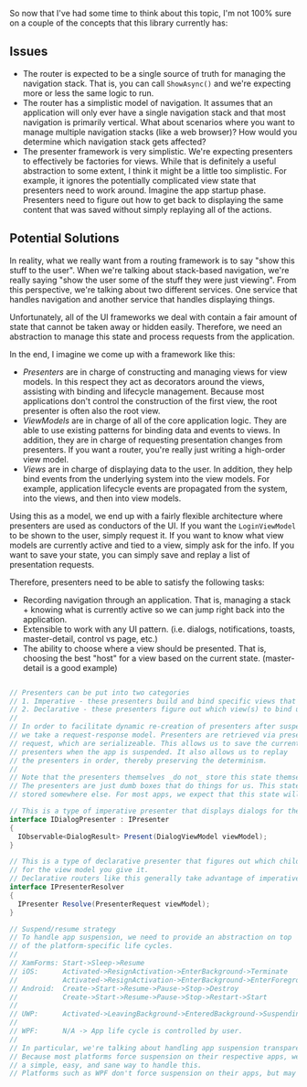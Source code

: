 So now that I've had some time to think about this topic, I'm not 100% sure on a couple of the concepts that this library currently has:

## Issues
- The router is expected to be a single source of truth for managing the navigation stack. That is, you can call `ShowAsync()` and we're expecting more or less the same logic to run.
- The router has a simplistic model of navigation. It assumes that an application will only ever have a single navigation stack and that most navigation is primarily vertical. What about scenarios where you want to manage multiple navigation stacks (like a web browser)? How would you determine which navigation stack gets affected?
- The presenter framework is very simplistic. We're expecting presenters to effectively be factories for views. While that is definitely a useful abstraction to some extent, I think it might be a little too simplistic.  For example, it ignores the potentially complicated view state that presenters need to work around. Imagine the app startup phase. Presenters need to figure out how to get back to displaying the same content that was saved without simply replaying all of the actions.


## Potential Solutions

In reality, what we really want from a routing framework is to say "show this stuff to the user". When we're talking about stack-based navigation, we're really saying "show the user some of the stuff they were just viewing". From this perspective, we're talking about two different services. One service that handles navigation and another service that handles displaying things. 

Unfortunately, all of the UI frameworks we deal with contain a fair amount of state that cannot be taken away or hidden easily. Therefore, we need an abstraction to manage this state and process requests from the application.

In the end, I imagine we come up with a framework like this:

- *Presenters* are in charge of constructing and managing views for view models. In this respect they act as decorators around the views, assisting with binding and lifecycle management. Because most applications don't control the construction of the first view, the root presenter is often also the root view.
- *ViewModels* are in charge of all of the core application logic. They are able to use existing patterns for binding data and events to views. In addition, they are in charge of requesting presentation changes from presenters. If you want a router, you're really just writing a high-order view model.
- *Views* are in charge of displaying data to the user. In addition, they help bind events from the underlying system into the view models. For example, application lifecycle events are propagated from the system, into the views, and then into view models.

Using this as a model, we end up with a fairly flexible architecture where presenters are used as conductors of the UI. If you want the `LoginViewModel` to be shown to the user, simply request it. If you want to know what view models are currently active and tied to a view, simply ask for the info. If you want to save your state, you can simply save and replay a list of presentation requests.

Therefore, presenters need to be able to satisfy the following tasks:

- Recording navigation through an application. That is, managing a stack + knowing what is currently active so we can jump right back into the application.
- Extensible to work with any UI pattern. (i.e. dialogs, notifications, toasts, master-detail, control vs page, etc.)
- The ability to choose where a view should be presented. That is, choosing the best "host" for a view based on the current state. (master-detail is a good example)

```csharp

// Presenters can be put into two categories
// 1. Imperative - these presenters build and bind specific views that you request.
// 2. Declarative - these presenters figure out which view(s) to bind upon request.
//
// In order to facilitate dynamic re-creation of presenters after suspension
// we take a request-response model. Presenters are retrieved via presenter
// request, which are serializeable. This allows us to save the current state of 
// presenters when the app is suspended. It also allows us to replay
// the presenters in order, thereby preserving the determinism.
//
// Note that the presenters themselves _do not_ store this state themselves.
// The presenters are just dumb boxes that do things for us. This state needs to be 
// stored somewhere else. For most apps, we expect that this state will be stored by the router.

// This is a type of imperative presenter that displays dialogs for the given view model.
interface IDialogPresenter : IPresenter
{
  IObservable<DialogResult> Present(DialogViewModel viewModel);
}

// This is a type of declarative presenter that figures out which child presenter to use
// for the view model you give it. 
// Declarative routers like this generally take advantage of imperative presenters internally.
interface IPresenterResolver
{
  IPresenter Resolve(PresenterRequest viewModel);
}

// Suspend/resume strategy
// To handle app suspension, we need to provide an abstraction on top
// of the platform-specific life cycles.
//
// XamForms: Start->Sleep->Resume
// iOS:      Activated->ResignActivation->EnterBackground->Terminate
//           Activated->ResignActivation->EnterBackground->EnterForeground
// Android:  Create->Start->Resume->Pause->Stop->Destroy
//           Create->Start->Resume->Pause->Stop->Restart->Start
//
// UWP:      Activated->LeavingBackground->EnteredBackground->Suspending->Resume
//
// WPF:      N/A -> App life cycle is controlled by user.
//
// In particular, we're talking about handling app suspension transparently.
// Because most platforms force suspension on their respective apps, we need to provide
// a simple, easy, and sane way to handle this.
// Platforms such as WPF don't force suspension on their apps, but may need an easy way to save state.
```


